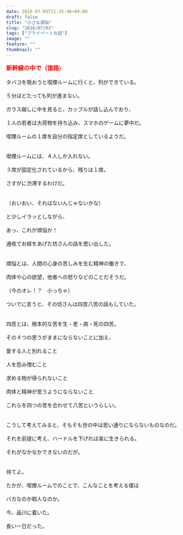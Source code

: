 ```yaml
---
date: 2016-07-03T21:25:46+09:00
draft: false
title: "小さな煩悩"
slug: "2016/07/03"
tags: ["プライベートな話"]
image: ""
feature: ""
thumbnail: ""
---
```

<font color="#FF0000"><strong><font size="3">新幹線の中で（復路</font>）　　</strong>　　　</font><br/><br/>タバコを吸おうと喫煙ルームに行くと、列ができている。<br/><br/>５分ほどたっても列が進まない。<br/><br/>ガラス越しに中を見ると、カップルが話し込んでおり、<br/><br/>１人の若者は大荷物を持ち込み、スマホのゲームに夢中だ。<br/><br/>喫煙ルームの１席を自分の指定席としているようだ。<br/><br/><br/>喫煙ルームには、４人しか入れない。<br/><br/>３席が固定化されているから、残りは１席。<br/><br/>さすがに渋滞するわけだ。<br/><br/><br/>（おいおい、それはないんじゃないかな）<br/><br/>と少しイラッとしながら、<br/><br/>あっ、これが煩悩か！<br/><br/>通夜でお経をあげた坊さんの話を思い出した。<br/><br/><br/>煩悩とは、人間の心身の苦しみを生む精神の働きで、<br/><br/>肉体や心の欲望，他者への怒りなどのことだそうだ。<br/><br/>（今のオレ！？　小っちゃ）<br/><br/>ついでに言うと、その坊さんは四苦八苦の話もしていた。<br/><br/><br/>四苦とは、根本的な苦を生・老・病・死の四苦。<br/><br/>その４つの思うがままにならないことに加え、<br/><br/>愛する人と別れること<br/><br/>人を怨み憎むこと<br/><br/>求める物が得られないこと<br/><br/>肉体と精神が思うようにならないこと<br/><br/>これらを四つの苦を合わせて八苦というらしい。<br/><br/><br/>こうして考えてみると、そもそも世の中は思い通りにならないものなのだ。<br/><br/>それを前提に考え、ハードルを下げれば楽に生きられる。<br/><br/>それがなかなかできないのだが。<br/><br/><br/>待てよ。<br/><br/>たかが、喫煙ルームでのことで、こんなことを考える僕は<br/><br/>バカなのか暇人なのか。<br/><br/>今、品川に着いた。<br/><br/>長い一日だった。<br/><br/><br/>

